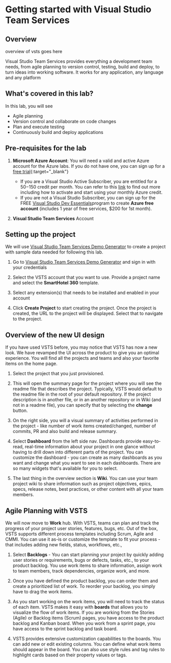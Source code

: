 # Getting started with Visual Studio Team Services 

## Overview

overview of vsts goes here

Visual Studio Team Services provides everything a development team needs, from agile planning to version control, testing, build and deploy, to turn ideas into working software. It works for any application, any language and any platform

## What's covered in this lab?

 In this lab, you will see 
* Agile planning
* Version control and collaborate on code changes 
* Plan and execute testing
* Continuously build and deploy applications

## Pre-requisites for the lab

1.  **Microsoft Azure Account**: You will need a valid and active Azure account for the Azure labs. If you do not have one, you can sign up for a [free trial](https://azure.microsoft.com/en-us/free/){:target="_blank"}
    
     * If you are a Visual Studio Active Subscriber, you are entitled for a $50-$150 credit per month. You can refer to this [link](https://azure.microsoft.com/en-us/pricing/member-offers/msdn-benefits-details/) to find out more including how to activate and start using your monthly Azure credit.
     * If you are not a Visual Studio Subscriber, you can sign up for the FREE [Visual Studio Dev Essentials](https://www.visualstudio.com/dev-essentials/)program to create **Azure free account** (includes 1 year of free services, $200 for 1st month).
1. **Visual Studio Team Services** Account

## Setting up the project

We will use [Visual Studio Team Services Demo Generator](http://vstsdemogenerator.azurewebsites.net) to create a project with sample data needed for following this lab. 

1. Go to [Visual Studio Team Services Demo Generator](http://vstsdemogenerator.azurewebsites.net) and sign in with your credentials

1. Select the VSTS account that you want to use. Provide a project name and select the **SmartHotel 360** template.

1. Select any extension(s) that needs to be installed and enabled in your account

1. Click **Create Project** to start creating the project. Once the project is created, the URL to the project will be displayed. Select that to navigate to the project.

## Overview of the new UI design

If you have used VSTS before, you may notice that VSTS has now a new look. We have revamped the UI across the product to give you an optimal experience. You will find all the projects and teams and also your favorite items on the home page.

1. Select the project that you just provisioned.

1. This will open the summary page for the project where you will see the readme file that describes the project. Typically, VSTS would default to the readme file in the root of your default repository. If the project description is in another file, or in an another repository or in Wiki (and not in a readme file), you can specify that by selecting the **change** button.

1. On the right side, you will a visual summary of activities performed in the project - like number of work items created/changed, number of commits, PR and also build and release summary. 

1. Select **Dashboard** from the left side nav. Dashboards provide easy-to-read, real-time information about your project in one glance without having to drill down into different parts of the project. You can customize the dashboard - you can create as many dashboards as you want and change what you want to see in each dashboards. There are so many widgets that's available for you to select.

1. The last thing in the overview section is **Wiki**. You can use your team project wiki to share information such as  project objectives, epics, specs, release notes, best practices, or other content with all your team members. 

## Agile Planning with VSTS

We will now move to **Work** hub. With VSTS, teams can plan and track the progress of your project user stories, features, bugs, etc.  Out of the box, VSTS supports different process templates including Scrum, Agile and CMMI. You can use it as-is or customize the template to fit your process - that includes adding new fields, status, workflows, etc.,

1. Select **Backlogs** - You can start planning your project by quickly adding user stories or requirements, bugs or defects, tasks, etc., to your product backlog. You use work items to share information, assign work to team members, track dependencies, organize work, and more. 

1. Once you have defined the product backlog, you can order them and create a prioritized list of work. To reorder your backlog, you simply have to drag the work items.



1. As you start working on the work items, you will need to track the status of each item. VSTS makes it easy with **boards** that allows you to visualize the flow of work items. If you are working from the Stories (Agile) or Backlog items (Scrum) pages, you have access to the product backlog and Kanban board. When you work from a sprint page, you have access to the sprint backlog and task board.

1. VSTS provides extensive customization capabilities to the boards. You can add new or edit existing columns. You can define what work items should appear in the board. You can also use style rules and tag rules to highlight cards based on their property values or tags.

